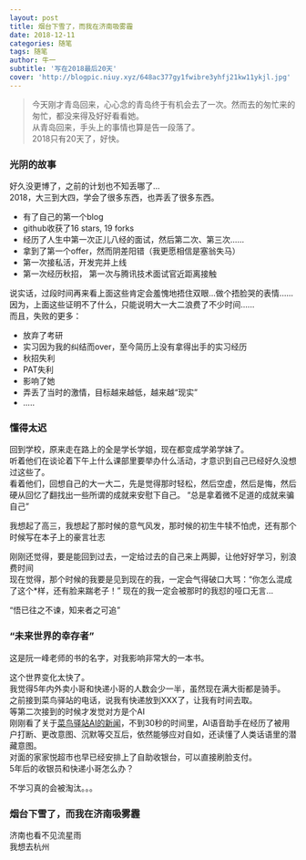 ```yaml
---
layout: post
title: 烟台下雪了，而我在济南吸雾霾
date: 2018-12-11
categories: 随笔
tags: 随笔
author: 牛一 
subtitle: '写在2018最后20天'
cover: 'http://blogpic.niuy.xyz/648ac377gy1fwibre3yhfj21kw11ykjl.jpg'
---  
```


> 今天刚才青岛回来，心心念的青岛终于有机会去了一次。然而去的匆忙来的匆忙，都没来得及好好看看她。  
> 从青岛回来，手头上的事情也算是告一段落了。  
> 2018只有20天了，好快。

### 光阴的故事
好久没更博了，之前的计划也不知丢哪了...  
2018，大三到大四，学会了很多东西，也弄丢了很多东西。  

* 有了自己的第一个blog
* github收获了16 stars, 19 forks
* 经历了人生中第一次正儿八经的面试，然后第二次、第三次......
* 拿到了第一个offer，然而阴差阳错（我更愿相信是塞翁失马）
* 第一次接私活，开发完并上线
* 第一次经历秋招， 第一次与腾讯技术面试官近距离接触
  
  
说实话，过段时间再来看上面这些肯定会羞愧地捂住双眼...做个捂脸哭的表情......  
因为，上面这些证明不了什么，只能说明大一大二浪费了不少时间......  
而且，失败的更多：  

* 放弃了考研  
* 实习因为我的纠结而over，至今简历上没有拿得出手的实习经历
* 秋招失利
* PAT失利
* 影响了她
* 弄丢了当时的激情，目标越来越低，越来越“现实”
* .....

### 懂得太迟  

回到学校，原来走在路上的全是学长学姐，现在都变成学弟学妹了。  
听着他们在谈论着下午上什么课部里要举办什么活动，才意识到自己已经好久没想过这些了。  
看着他们，回想自己的大一大二，先是觉得那时轻松，然后空虚，然后是悔，然后硬从回忆了翻找出一些所谓的成就来安慰下自己。
“总是拿着微不足道的成就来骗自己”  

我想起了高三，我想起了那时候的意气风发，那时候的初生牛犊不怕虎，还有那个时候写在本子上的豪言壮志   

刚刚还觉得，要是能回到过去，一定给过去的自己来上两脚，让他好好学习，别浪费时间  
现在觉得，那个时候的我要是见到现在的我，一定会气得破口大骂：“你怎么混成了这个*样，还有脸来踹老子！”
现在的我一定会被那时的我怼的哑口无言...  

“悟已往之不谏，知来者之可追” 

###  “未来世界的幸存者”  

这是阮一峰老师的书的名字，对我影响非常大的一本书。  

这个世界变化太快了。  
我觉得5年内外卖小哥和快递小哥的人数会少一半，虽然现在满大街都是骑手。    
之前接到菜鸟驿站的电话，说我有快递放到XXX了，让我有时间去取。  
等第二次接到的时候才发觉对方是个AI  
刚刚看了关于[菜鸟驿站AI的新闻](https://m.weibo.cn/detail/4316069433168982)，不到30秒的时间里，AI语音助手在经历了被用户打断、更改意图、沉默等交互后，依然能够应对自如，还读懂了人类话语里的潜藏意图。  
对面的家家悦超市也早已经安排上了自助收银台，可以直接刷脸支付。  
5年后的收银员和快递小哥怎么办？  

不学习真的会被淘汰。。。  

### 烟台下雪了，而我在济南吸雾霾  
济南也看不见流星雨  
我想去杭州









